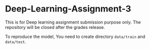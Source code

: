 # Deep-Learning-Assignment-3
This is for Deep learning assignment submission purpose only. The repository will be closed after the grades release.

To reproduce the model, You need to create directory ```data/train``` and ```data/test```.
